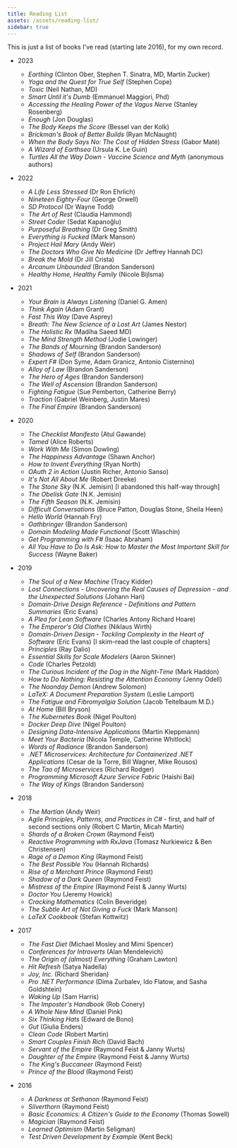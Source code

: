 ```yaml
---
title: Reading List
assets: /assets/reading-list/
sidebar: true
---
```

This is just a list of books I've read (starting late 2016), for my own record.

* 2023
    * _Earthing_ (Clinton Ober, Stephen T. Sinatra, MD, Martin Zucker)
    * _Yoga and the Quest for True Self_ (Stephen Cope)
    * _Toxic_ (Neil Nathan, MD)
    * _Smart Until it's Dumb_ (Emmanuel Maggiori, Phd)
    * _Accessing the Healing Power of the Vagus Nerve_ (Stanley Rosenberg)
    * _Enough_ (Jon Douglas)
    * _The Body Keeps the Score_ (Bessel van der Kolk)
    * _Brickman's Book of Better Builds_ (Ryan McNaught)
    * _When the Body Says No: The Cost of Hidden Stress_ (Gabor Maté)
    * _A Wizard of Earthsea_ (Ursula K. Le Guin)
    * _Turtles All the Way Down - Vaccine Science and Myth_ (anonymous authors)
* 2022
    * _A Life Less Stressed_ (Dr Ron Ehrlich)
    * _Nineteen Eighty-Four_ (George Orwell)
    * _SD Protocol_ (Dr Wayne Todd)
    * _The Art of Rest_ (Claudia Hammond)
    * _Street Coder_ (Sedat Kapanoğlu)
    * _Purposeful Breathing_ (Dr Greg Smith)
    * _Everything is Fucked_ (Mark Manson)
    * _Project Hail Mary_ (Andy Weir)
    * _The Doctors Who Give No Medicine_ (Dr Jeffrey Hannah DC)
    * _Break the Mold_ (Dr Jill Crista)
    * _Arcanum Unbounded_ (Brandon Sanderson)
    * _Healthy Home, Healthy Family_ (Nicole Bijlsma)
* 2021
    * _Your Brain is Always Listening_ (Daniel G. Amen)
    * _Think Again_ (Adam Grant)
    * _Fast This Way_ (Dave Asprey)
    * _Breath: The New Science of a Lost Art_ (James Nestor)
    * _The Holistic Rx_ (Madiha Saeed MD)
    * _The Mind Strength Method_ (Jodie Lowinger)
    * _The Bands of Mourning_ (Brandon Sanderson)
    * _Shadows of Self_ (Brandon Sanderson)
    * _Expert F#_ (Don Syme, Adam Granicz, Antonio Cisternino)
    * _Alloy of Law_ (Brandon Sanderson)
    * _The Hero of Ages_ (Brandon Sanderson)
    * _The Well of Ascension_ (Brandon Sanderson)
    * _Fighting Fatigue_ (Sue Pemberton, Catherine Berry)
    * _Traction_ (Gabriel Weinberg, Justin Mares)
    * _The Final Empire_ (Brandon Sanderson)
* 2020
    * _The Checklist Manifesto_ (Atul Gawande)
    * _Tamed_ (Alice Roberts)
    * _Work With Me_ (Simon Dowling)
    * _The Happiness Advantage_ (Shawn Anchor)
    * _How to Invent Everything_ (Ryan North)
    * _OAuth 2 in Action_ (Justin Richer, Antonio Sanso)
    * _It's Not All About Me_ (Robert Dreeke)
    * _The Stone Sky_ (N.K. Jemisin) [I abandoned this half-way through]
    * _The Obelisk Gate_ (N.K. Jemisin)
    * _The Fifth Season_ (N.K. Jemisin)
    * _Difficult Conversations_ (Bruce Patton, Douglas Stone, Sheila Heen)
    * _Hello World_ (Hannah Fry)
    * _Oathbringer_ (Brandon Sanderson)
    * _Domain Modeling Made Functional_ (Scott Wlaschin)
    * _Get Programming with F#_ (Isaac Abraham)
    * _All You Have to Do Is Ask: How to Master the Most Important Skill for Success_ (Wayne Baker)
* 2019
    * _The Soul of a New Machine_ (Tracy Kidder)
    * _Lost Connections - Uncovering the Real Causes of Depression - and the Unexpected Solutions_ (Johann Hari)
    * _Domain-Drive Design Reference - Definitions and Pattern Summaries_ (Eric Evans)
    * _A Plea for Lean Software_ (Charles Antony Richard Hoare)
    * _The Emperor's Old Clothes_ (Niklaus Wirth)
    * _Domain-Driven Design - Tackling Complexity in the Heart of Software_ (Eric Evans) [I skim-read the last couple of chapters]
    * _Principles_ (Ray Dalio)
    * _Essential Skills for Scale Modelers_ (Aaron Skinner)
    * _Code_ (Charles Petzold)
    * _The Curious Incident of the Dog in the Night-Time_ (Mark Haddon)
    * _How to Do Nothing: Resisting the Attention Economy_ (Jenny Odell)
    * _The Noonday Demon_ (Andrew Solomon)
    * _LaTeX: A Document Preparation System_ (Leslie Lamport)
    * _The Fatigue and Fibromyalgia Solution_ (Jacob Teitelbaum M.D.)
    * _At Home_ (Bill Bryson)
    * _The Kubernetes Book_ (Nigel Poulton)
    * _Docker Deep Dive_ (Nigel Poulton)
    * _Designing Data-Intensive Applications_ (Martin Kleppmann)
    * _Meet Your Bacteria_ (Nicola Temple, Catherine Whitlock)
    * _Words of Radiance_ (Brandon Sanderson)
    * _.NET Microservices: Architecture for Containerized .NET Applications_ (Cesar de la Torre, Bill Wagner, Mike Rousos)
    * _The Tao of Microservices_ (Richard Rodger)
    * _Programming Microsoft Azure Service Fabric_ (Haishi Bai)
    * _The Way of Kings_ (Brandon Sanderson)
* 2018
    * _The Martian_ (Andy Weir)
    * _Agile Principles, Patterns, and Practices in C#_ - first, and half of second sections only (Robert C Martin, Micah Martin)
    * _Shards of a Broken Crown_ (Raymond Feist)
    * _Reactive Programming with RxJava_ (Tomasz Nurkiewicz & Ben Christensen)
    * _Rage of a Demon King_ (Raymond Feist)
    * _The Best Possible You_ (Hannah Richards)
    * _Rise of a Merchant Prince_ (Raymond Feist)
    * _Shadow of a Dark Queen_ (Raymond Feist)
    * _Mistress of the Empire_ (Raymond Feist & Janny Wurts)
    * _Doctor You_ (Jeremy Howick)
    * _Cracking Mathematics_ (Colin Beveridge)
    * _The Subtle Art of Not Giving a Fuck_ (Mark Manson)
    * _LaTeX Cookbook_ (Stefan Kottwitz)
* 2017
    * _The Fast Diet_ (Michael Mosley and Mimi Spencer)
    * _Conferences for Introverts_ (Alan Mendelevich)
    * _The Origin of (almost) Everything_ (Graham Lawton)
    * _Hit Refresh_ (Satya Nadella)
    * _Joy, Inc._ (Richard Sheridan)
    * _Pro .NET Performance_ (Dima Zurbalev, Ido Flatow, and Sasha Goldshtein)
    * _Waking Up_ (Sam Harris)
    * _The Imposter's Handbook_ (Rob Conery)
    * _A Whole New Mind_ (Daniel Pink)
    * _Six Thinking Hats_ (Edward de Bono)
    * _Gut_ (Giulia Enders)
    * _Clean Code_ (Robert Martin)
    * _Smart Couples Finish Rich_ (David Bach)
    * _Servant of the Empire_ (Raymond Feist & Janny Wurts)
    * _Daughter of the Empire_ (Raymond Feist & Janny Wurts)
    * _The King's Buccaneer_ (Raymond Feist)
    * _Prince of the Blood_ (Raymond Feist)

* 2016
    * _A Darkness at Sethanon_ (Raymond Feist)
    * _Silverthorn_ (Raymond Feist)
    * _Basic Economics: A Citizen's Guide to the Economy_ (Thomas Sowell)
    * _Magician_ (Raymond Feist)
    * _Learned Optimism_ (Martin Seligman)
    * _Test Driven Development by Example_ (Kent Beck)
